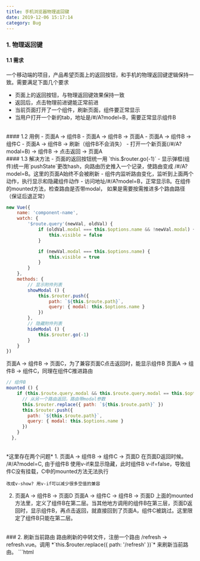 ```yaml
---
title: 手机浏览器物理返回键
date: 2019-12-06 15:17:14
category: Bug
---
```

### 1. 物理返回键
#### 1.1 需求
一个移动端的项目，产品希望页面上的返回按钮，和手机的物理返回键逻辑保持一致。需要满足下面几个要求
- 页面上的返回按钮，与物理返回键效果保持一致
- 返回后，点击物理前进键能正常前进
- 当前页面打开了一个组件，刷新页面，组件要正常显示
- 当用户打开一个新的tab，地址是/#/A?model=B，需要正常显示组件B


<br/>
#### 1.2 用例
- 页面A -> 组件B
- 页面A -> 组件B -> 页面A
- 页面A -> 组件B -> 组件C
- 页面A -> 组件B -> 刷新（组件B不会消失）
- 打开一个新页面(/#/A?modal=B) -> 组件B -> 点击返回 -> 页面A


<br/>
#### 1.3 解决方法
- 页面的返回按钮统一用 `this.$router.go(-1)`
- 显示弹框(组件)统一用`pushState`更改hash，向路由历史推入一个记录，使路由变成 /#/A?model=B。这里的页面A始终不会被刷新
- 组件内监听路由变化，监听到上面两个动作，执行显示和隐藏组件动作
- 访问地址/#/A?model=B，正常显示B。在组件的mounted方法，检查路由是否带modal， 如果是需要按需推进多个路由路径（保证后退正常）

```js
new Vue({
    name: 'component-name',
    watch: {
        '$route.query'(newVal, oldVal) {
            if (oldVal.modal === this.$options.name && !newVal.modal) {
                this.visible = false
            }

            if (newVal.modal === this.$options.name) {
                this.visible = true
            }
        }
    },
    methods: {
        // 显示附件列表
        showModal () {
            this.$router.push({ 
                path: `${this.$route.path}`, 
                query: { modal: this.$options.name } 
            })
        },
        // 隐藏附件列表
        hideModal () {
            this.$router.go(-1)
        }
    }
})
```


页面A -> 组件B -> 页面C，为了兼容页面C点击返回时，能显示组件B
页面A -> 组件B -> 组件C，同理在组件C推进路由
```js
// 组件B
mounted () {
    if (this.$route.query.modal && this.$route.query.modal == this.$options.name) {
      // 从另一个路由返回，路由带modal参数
      this.$router.replace({ path: `${this.$route.path}` })
      this.$router.push({ 
        path: `${this.$route.path}`,
        query: { modal: this.$options.name }
      })
    }
  },
```

<br/>
*这里存在两个问题*
1.  页面A -> 组件B -> 组件C -> 页面D
在页面D返回时候。 /#/A?model=C, 由于组件B 使用v-if来显示隐藏，此时组件B v-if=false，导致组件C没有挂载，C中的mounted方法无法执行

    改成v-show? 用v-if可以减少很多空值的兼容

2.  页面A -> 组件B -> 页面D
页面A -> 组件C -> 组件B -> 页面D
上面的mounted方法里，定义了组件B在第二层。当其他地方调用的组件B在第三层，页面D返回时，显示组件B，再点击返回，就直接回到了页面A，组件C被跳过。这里限定了组件B只能在第二层。



<br/>
### 2. 刷新当前路由
路由刷新的中转文件，注册一个路由 /refresh -> refresh.vue。调用 *`this.$router.replace({ path: '/refresh' })`* 来刷新当前路由。
```html
<!-- refresh.vue -->
<template>
  <div></div>
</template>

<script>
export default {
  beforeRouteEnter (to, from, next) {
    next(vm => {
      const query = vm.$route.query || {}
      const params = vm.$route.params || {}

      const {
        newRoute
      } = params

      // 1. newRoute 使用新的路由对象刷新界面
      // 2. 使用原来的路径和新的参数刷新界面
      vm.$router.replace(newRoute || {
        path: from.path,
        query,
        params
      })
    })
  }
}
</script>
```

